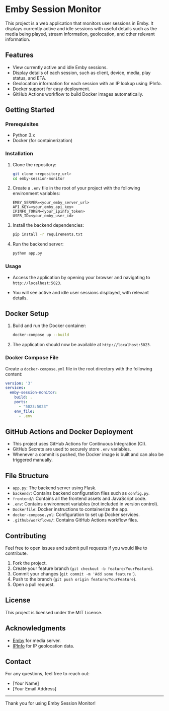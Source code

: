 # Emby Session Monitor

This project is a web application that monitors user sessions in Emby. It displays currently active and idle sessions with useful details such as the media being played, stream information, geolocation, and other relevant information.

## Features

- View currently active and idle Emby sessions.
- Display details of each session, such as client, device, media, play status, and ETA.
- Geolocation information for each session with an IP lookup using IPInfo.
- Docker support for easy deployment.
- GitHub Actions workflow to build Docker images automatically.

## Getting Started

### Prerequisites

- Python 3.x
- Docker (for containerization)

### Installation

1. Clone the repository:

   ```sh
   git clone <repository_url>
   cd emby-session-monitor
   ```

2. Create a `.env` file in the root of your project with the following environment variables:

   ```env
   EMBY_SERVER=<your_emby_server_url>
   API_KEY=<your_emby_api_key>
   IPINFO_TOKEN=<your_ipinfo_token>
   USER_ID=<your_emby_user_id>
   ```

3. Install the backend dependencies:

   ```sh
   pip install -r requirements.txt
   ```

4. Run the backend server:

   ```sh
   python app.py
   ```

### Usage

- Access the application by opening your browser and navigating to `http://localhost:5023`.

- You will see active and idle user sessions displayed, with relevant details.

## Docker Setup

1. Build and run the Docker container:

   ```sh
   docker-compose up --build
   ```

2. The application should now be available at `http://localhost:5023`.

### Docker Compose File

Create a `docker-compose.yml` file in the root directory with the following content:

```yaml
version: '3'
services:
  emby-session-monitor:
    build: .
    ports:
      - "5023:5023"
    env_file:
      - .env
```

## GitHub Actions and Docker Deployment

- This project uses GitHub Actions for Continuous Integration (CI).
- GitHub Secrets are used to securely store `.env` variables.
- Whenever a commit is pushed, the Docker image is built and can also be triggered manually.

## File Structure

- `app.py`: The backend server using Flask.
- `backend/`: Contains backend configuration files such as `config.py`.
- `frontend/`: Contains all the frontend assets and JavaScript code.
- `.env`: Contains environment variables (not included in version control).
- `Dockerfile`: Docker instructions to containerize the app.
- `docker-compose.yml`: Configuration to set up Docker services.
- `.github/workflows/`: Contains GitHub Actions workflow files.

## Contributing

Feel free to open issues and submit pull requests if you would like to contribute.

1. Fork the project.
2. Create your feature branch (`git checkout -b feature/YourFeature`).
3. Commit your changes (`git commit -m 'Add some feature'`).
4. Push to the branch (`git push origin feature/YourFeature`).
5. Open a pull request.

## License

This project is licensed under the MIT License.

## Acknowledgments

- [Emby](https://emby.media/) for media server.
- [IPInfo](https://ipinfo.io/) for IP geolocation data.

## Contact

For any questions, feel free to reach out:

- [Your Name]
- [Your Email Address]

---
Thank you for using Emby Session Monitor!